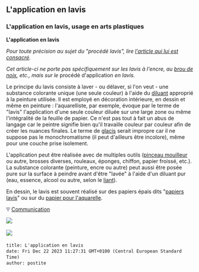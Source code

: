 ## L'application en lavis
### L'application en lavis, usage en arts plastiques
 **L'application en lavis**  

_Pour toute précision au sujet du "procédé lavis", lire [l'article qui lui est consacré](lavis1.html)._

_Cet article-ci ne porte pas spécifiquement sur les lavis à l'encre, au [brou de noix](broudenoix.html), etc., mais sur le_ procédé d'application _en lavis._

Le principe du lavis consiste à laver - ou délaver, si l'on veut - une substance colorante unique (une seule couleur) à l'aide du [diluant](diluantssolvants.html) approprié à la peinture utilisée. Il est employé en décoration intérieure, en dessin et même en peinture : l'aquarelliste, par exemple, évoque par le terme de "lavis" l'application d'une seule couleur diluée sur une large zone ou même l'intégralité de la feuille de papier. Ce n'est pas tout à fait un abus de langage car le peintre signifie bien qu'il travaille couleur par couleur afin de créer les nuances finales. Le terme de [glacis](glacis.html) serait impropre car il ne suppose pas le monochromatisme (il peut d'ailleurs être incolore), même pour une couche prise isolement.

L'application peut être réalisée avec de multiples outils ([pinceau mouilleur](pincformes.html#lesmouilleurs) ou autre, brosses diverses, rouleaux, éponges, chiffon, papier froissé, etc.). La substance colorante (peinture, encre ou autre) peut aussi être posée pure sur la surface à peindre avant d'être "lavée" à l'aide d'un diluant pur (eau, essence, alcool ou autre, selon le [liant](liants.html)).

En dessin, le lavis est souvent réalisé sur des papiers épais dits "[papiers lavis](papierspourlaquarelle.html#lespapierspourlavisouautres)" ou sur du [papier pour l'aquarelle](papierspourlaquarelle.html).



![](images/flechebas.gif) [Communication](http://www.artrealite.com/annonceurs.htm) 

[![](https://cbonvin.fr/sites/regie.artrealite.com/visuels/campagne1.png)](index-2.html#20131014)

![](https://cbonvin.fr/sites/regie.artrealite.com/visuels/campagne2.png)
```
title: L'application en lavis
date: Fri Dec 22 2023 11:27:31 GMT+0100 (Central European Standard Time)
author: postite
```

